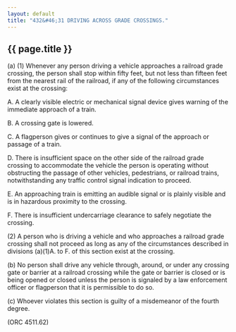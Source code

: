 ```yaml
---
layout: default 
title: "432&#46;31 DRIVING ACROSS GRADE CROSSINGS."
---
```


{{ page.title }}
----------------

​(a) (1) Whenever any person driving a vehicle approaches a railroad
grade crossing, the person shall stop within fifty feet, but not less
than fifteen feet from the nearest rail of the railroad, if any of the
following circumstances exist at the crossing:

A. A clearly visible electric or mechanical signal device gives warning
of the immediate approach of a train.

B. A crossing gate is lowered.

C. A flagperson gives or continues to give a signal of the approach or
passage of a train.

D. There is insufficient space on the other side of the railroad grade
crossing to accommodate the vehicle the person is operating without
obstructing the passage of other vehicles, pedestrians, or railroad
trains, notwithstanding any traffic control signal indication to
proceed.

E. An approaching train is emitting an audible signal or is plainly
visible and is in hazardous proximity to the crossing.

F. There is insufficient undercarriage clearance to safely negotiate the
crossing.

​(2) A person who is driving a vehicle and who approaches a railroad
grade crossing shall not proceed as long as any of the circumstances
described in divisions (a)(1)A. to F. of this section exist at the
crossing.

​(b) No person shall drive any vehicle through, around, or under any
crossing gate or barrier at a railroad crossing while the gate or
barrier is closed or is being opened or closed unless the person is
signaled by a law enforcement officer or flagperson that it is
permissible to do so.

​(c) Whoever violates this section is guilty of a misdemeanor of the
fourth degree.

(ORC 4511.62)
